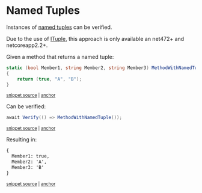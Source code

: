 <!--
GENERATED FILE - DO NOT EDIT
This file was generated by [MarkdownSnippets](https://github.com/SimonCropp/MarkdownSnippets).
Source File: /docs/mdsource/named-tuples.source.md
To change this file edit the source file and then run MarkdownSnippets.
-->

# Named Tuples

Instances of [named tuples](https://docs.microsoft.com/en-us/dotnet/csharp/tuples#named-and-unnamed-tuples) can be verified.

Due to the use of [ITuple](https://docs.microsoft.com/en-us/dotnet/api/system.runtime.compilerservices.ituple), this approach is only available an net472+ and netcoreapp2.2+.

Given a method that returns a named tuple:

<!-- snippet: MethodWithNamedTuple -->
<a id='snippet-methodwithnamedtuple'/></a>
```cs
static (bool Member1, string Member2, string Member3) MethodWithNamedTuple()
{
    return (true, "A", "B");
}
```
<sup><a href='/src/Verify.Tests/Tests.cs#L93-L100' title='File snippet `methodwithnamedtuple` was extracted from'>snippet source</a> | <a href='#snippet-methodwithnamedtuple' title='Navigate to start of snippet `methodwithnamedtuple`'>anchor</a></sup>
<!-- endsnippet -->

Can be verified:

<!-- snippet: VerifyTuple -->
<a id='snippet-verifytuple'/></a>
```cs
await Verify(() => MethodWithNamedTuple());
```
<sup><a href='/src/Verify.Tests/Tests.cs#L86-L90' title='File snippet `verifytuple` was extracted from'>snippet source</a> | <a href='#snippet-verifytuple' title='Navigate to start of snippet `verifytuple`'>anchor</a></sup>
<!-- endsnippet -->

Resulting in:

<!-- snippet: Tests.NamedTuple.verified.txt -->
<a id='snippet-Tests.NamedTuple.verified.txt'/></a>
```txt
{
  Member1: true,
  Member2: 'A',
  Member3: 'B'
}
```
<sup><a href='/src/Verify.Tests/Tests.NamedTuple.verified.txt#L1-L5' title='File snippet `Tests.NamedTuple.verified.txt` was extracted from'>snippet source</a> | <a href='#snippet-Tests.NamedTuple.verified.txt' title='Navigate to start of snippet `Tests.NamedTuple.verified.txt`'>anchor</a></sup>
<!-- endsnippet -->
